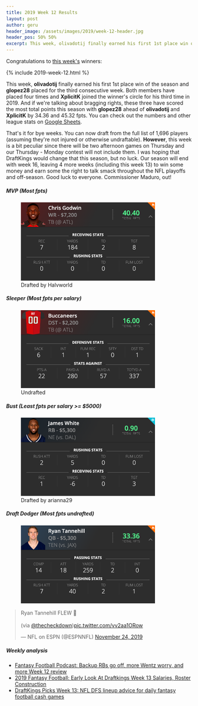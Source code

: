 ```yaml
---
title: 2019 Week 12 Results
layout: post
author: geru
header_image: /assets/images/2019/week-12-header.jpg
header_pos: 50% 50%
excerpt: This week, olivadotij finally earned his first 1st place win of the season and glopez28 placed for the third consecutive week. Both members have placed four times and
---
```

Congratulations to [this week's](https://www.draftkings.com/contest/gamecenter/81196189) winners:

{% include 2019-week-12.html %}

This week, __olivadotij__ finally earned his first 1st place win of the season and __glopez28__ placed for the third consecutive week. Both members have placed four times and __XplicitK__ joined the winner's circle for his third time in 2019. And if we're talking about bragging rights, these three have scored the most total points this season with __glopez28__ ahead of __olivadotij__ and __XplicitK__ by 34.36 and 45.32 fpts. You can check out the numbers and other league stats on [Google Sheets](https://docs.google.com/spreadsheets/d/1XT31vsZxNVIHBnjh06C5_ldHVaeb3wnXAmOGcfci79k/edit?usp=sharing).

That's it for bye weeks. You can now draft from the full list of 1,696 players (assuming they're not injured or otherwise undraftable). __However__, this week is a bit peculiar since there will be two afternoon games on Thursday and our Thursday - Monday contest will not include them. I was hoping that DraftKings would change that this season, but no luck. Our season will end with week 16, leaving 4 more weeks (including this week 13) to win some money and earn some the right to talk smack throughout the NFL playoffs and off-season. Good luck to everyone. Commissioner Maduro, out!

##### MVP (Most fpts)
<figure class="figure">
    <img class="img-fluid" src="/assets/images/2019/week-12-chris-godwin.png" width="364px"/>
    <figcaption class="figure-caption">Drafted by <span class="font-weight-bold">Halvworld</span></figcaption>
</figure>

##### Sleeper (Most fpts per salary)
<figure class="figure">
    <img class="img-fluid" src="/assets/images/2019/week-12-buccaneers.png" width="364px"/>
    <figcaption class="figure-caption"><span class="font-weight-bold">Undrafted</span></figcaption>
</figure>

##### Bust (Least fpts per salary >= $5000)
<figure class="figure">
    <img class="img-fluid" src="/assets/images/2019/week-12-james-white.png" width="364px"/>
    <figcaption class="figure-caption">Drafted by <span class="font-weight-bold">arianna29</span></figcaption>
</figure>


##### Draft Dodger (Most fpts undrafted)
<figure class="figure">
    <img class="img-fluid" src="/assets/images/2019/week-12-ryan-tannehill.png" width="364px"/>
</figure>
<blockquote class="twitter-tweet"><p lang="en" dir="ltr">Ryan Tannehill FLEW 🛫<br><br>(via <a href="https://twitter.com/thecheckdown?ref_src=twsrc%5Etfw">@thecheckdown</a>)<a href="https://t.co/vv2aa1ORow">pic.twitter.com/vv2aa1ORow</a></p>&mdash; NFL on ESPN (@ESPNNFL) <a href="https://twitter.com/ESPNNFL/status/1198724065650978816?ref_src=twsrc%5Etfw">November 24, 2019</a></blockquote> <script async src="https://platform.twitter.com/widgets.js" charset="utf-8"></script>

##### Weekly analysis
<ul class="list-unstyled" id="pro-links">
    <a href="https://sports.yahoo.com/fantasy-football-podcast-backup-r-bs-go-off-more-wentz-worry-and-more-week-12-review-065736581.html" target="_blank"><li>Fantasy Football Podcast: Backup RBs go off, more Wentz worry, and more Week 12 review</li></a>
    <a href="https://www.draftkings.com/playbook/nfl/2019-fantasy-football-early-look-draftkings-week-13-salaries-roster-construction" target="_blank"><li>2019 Fantasy Football: Early Look At Draftkings Week 13 Salaries, Roster Construction</li></a>
    <a href="https://www.sportingnews.com/us/fantasy/news/draftkings-picks-week-13-nfl-dfs-lineup-advice-cash-games-daily-fantasy-football-sleepers-values/1knukef8b5czl1rmjxlj232hpn" target="_blank"><li>DraftKings Picks Week 13: NFL DFS lineup advice for daily fantasy football cash games</li></a>
</ul>
